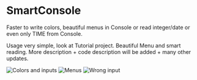 # SmartConsole
Faster to write colors, beautiful menus in Console or read integer/date or even only TIME from Console.

Usage very simple, look at Tutorial project.
Beautiful Menu and smart reading. More description + code description will be added + many other updates.

![Colors and inputs](https://i.imgur.com/o019EV6.png)
![Menus](https://i.imgur.com/z4bHgBv.png)
![Wrong input](https://i.imgur.com/uMRBvTg.png)
